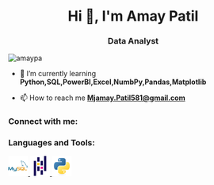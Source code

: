 <h1 align="center">Hi 👋, I'm Amay Patil</h1>
<h3 align="center">Data Analyst</h3>

<p align="left"> <img src="https://komarev.com/ghpvc/?username=amaypa&label=Profile%20views&color=0e75b6&style=flat" alt="amaypa" /> </p>

- 🌱 I’m currently learning **Python,SQL,PowerBI,Excel,NumbPy,Pandas,Matplotlib**

- 📫 How to reach me **Mjamay.Patil581@gmail.com**

<h3 align="left">Connect with me:</h3>
<p align="left">
</p>

<h3 align="left">Languages and Tools:</h3>
<p align="left"> <a href="https://www.mysql.com/" target="_blank" rel="noreferrer"> <img src="https://raw.githubusercontent.com/devicons/devicon/master/icons/mysql/mysql-original-wordmark.svg" alt="mysql" width="40" height="40"/> </a> <a href="https://pandas.pydata.org/" target="_blank" rel="noreferrer"> <img src="https://raw.githubusercontent.com/devicons/devicon/2ae2a900d2f041da66e950e4d48052658d850630/icons/pandas/pandas-original.svg" alt="pandas" width="40" height="40"/> </a> <a href="https://www.python.org" target="_blank" rel="noreferrer"> <img src="https://raw.githubusercontent.com/devicons/devicon/master/icons/python/python-original.svg" alt="python" width="40" height="40"/> </a> </p>
